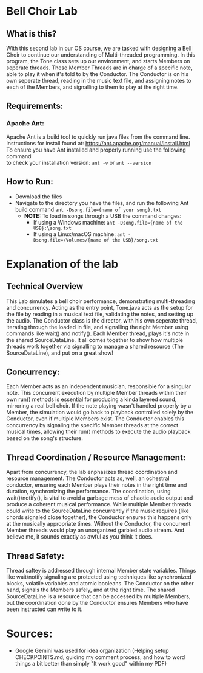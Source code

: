 # Bell Choir Lab

## What is this?

With this second lab in our OS course, we are tasked with designing a Bell Choir to continue our
understanding of Multi-threaded programming. In this program, the Tone class sets up our environment, 
and starts Members on seperate threads. These Member Threads are in charge of a specific note, able to
play it when it's told to by the Conductor. The Conductor is on his own seperate thread, reading in the 
music text file, and assigning notes to each of the Members, and signalling to them to play at the right time.

## Requirements:

### Apache Ant:

Apache Ant is a build tool to quickly run java files from the command line.
Instructions for install found at: https://ant.apache.org/manual/install.html  
To ensure you have Ant installed and properly running use the following command  
to check your installation version: `ant -v` or `ant --version`

## How to Run:

- Download the files
- Navigate to the directory you have the files, and run
  the following Ant build command `ant -Dsong.file={name of your song}.txt`
  - **NOTE:** To load in songs through a USB the command changes:
    - If using a Windows machine:  `ant -Dsong.file={name of the USB}:\song.txt`
    - If using a Linux/macOS machine: `ant -Dsong.file=/Volumes/{name of the USB}/song.txt`

# Explanation of the lab
## Technical Overview
This Lab simulates a bell choir performance, demonstrating multi-threading and concurrency. 
Acting as the entry point, Tone.java acts as the setup for the file by reading in a musical
text file, validating the notes, and setting up the audio. The Conductor class is the director,
with his own seperate thread, iterating through the loaded in file, and signalling the right Member
using commands like wait() and notify(). Each Member thread, plays it's note in the shared 
SourceDataLine. It all comes together to show how multiple threads work together via signalling
to manage a shared resource (The SourceDataLine), and put on a great show!

## Concurrency:
Each Member acts as an independent musician, responsible for a singular note. This concurrent execution 
by multiple Member threads within their own run() methods is essential for producing a kinda layered sound, 
mirroring a real bell choir. If the note playing wasn't handled properly by a Member,
the simulation would go back to playback controlled solely by the Conductor, even if 
multiple Members exist. The Conductor enables this concurrency by signaling the specific
Member threads at the correct musical times, allowing their run() methods to execute 
the audio playback based on the song's structure.

## Thread Coordination / Resource Management:
Apart from concurrency, the lab enphasizes thread coordination and resource management. The Conductor acts as, 
well, an ochestral conductor, ensuring each Member plays their notes in the right time and duration, synchronizing 
the performance. The coordination, using wait()/notify(), is vital to avoid a garbage mess of chaotic audio output 
and produce a coherent musical performance. While multiple Member threads could write to the SourceDataLine 
concurrently if the music requires (like chords signaled close together), the Conductor ensures this happens only 
at the musically appropriate times. Without the Conductor, the concurrent Member threads would play an unorganized 
garbled audio stream. And believe me, it sounds exactly as awful as you think it does.

## Thread Safety:

Thread saftey is addressed through internal Member state variables. Things like wait/notify signaling  are 
protected using techniques like synchronized blocks, volatile variables and atomic booleans. The Conductor on the other
hand, signals the Members safely, and at the right time. The shared SourceDataLine is a resource that can be accessed
by multiple Members, but the coordination done by the Conductor ensures Members who have been instructed can write to
it.

# Sources:

- Google Gemini was used for idea organization (Helping setup CHECKPOINTS.md, guiding my comment process, and 
how to word things a bit better than simply "It work good" within my PDF)